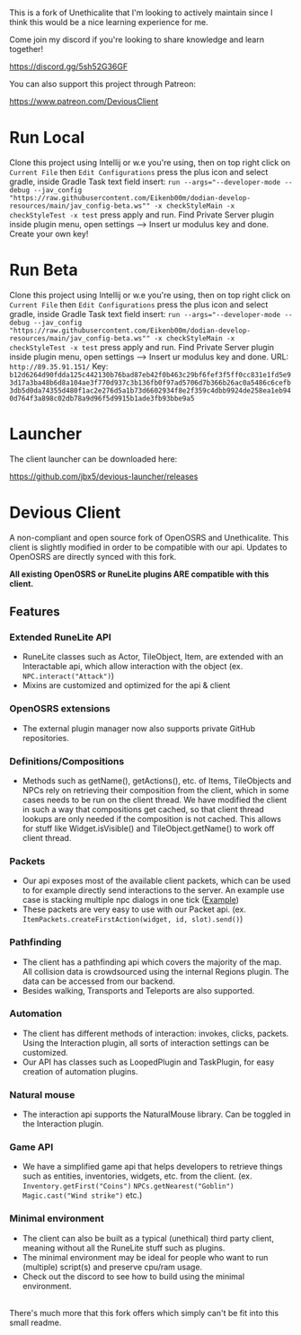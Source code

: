 ###
This is a fork of Unethicalite that I'm looking to actively maintain since I think this would be a nice learning experience for me.

Come join my discord if you're looking to share knowledge and learn together!

https://discord.gg/5sh52G36GF

You can also support this project through Patreon:

https://www.patreon.com/DeviousClient

# Run Local
Clone this project using Intellij or w.e you're using, then on top right click on `Current File` then `Edit Configurations` press the plus icon and select gradle,
inside Gradle Task text field insert:
`run --args="--developer-mode --debug --jav_config "https://raw.githubusercontent.com/Eikenb00m/dodian-develop-resources/main/jav_config-beta.ws"" -x checkStyleMain -x checkStyleTest -x test` press apply and run.
Find Private Server plugin inside plugin menu, open settings --> Insert ur modulus key and done.
Create your own key!


# Run Beta
Clone this project using Intellij or w.e you're using, then on top right click on `Current File` then `Edit Configurations` press the plus icon and select gradle,
inside Gradle Task text field insert:
`run --args="--developer-mode --debug --jav_config "https://raw.githubusercontent.com/Eikenb00m/dodian-develop-resources/main/jav_config-beta.ws"" -x checkStyleMain -x checkStyleTest -x test` press apply and run.
Find Private Server plugin inside plugin menu, open settings --> Insert ur modulus key and done.
URL: 
`http://89.35.91.151/`
Key:
`b12d6264d90fdda125c442130b76bad87eb42f0b463c29bf6fef3f5ff0cc831e1fd5e93d17a3ba48b6d8a104ae3f770d937c3b136fb0f97ad5706d7b366b26ac0a5486c6cefb3db5d0da74355d480f1ac2e276d5a1b73d6602934f8e2f359c4dbb9924de258ea1eb940d764f3a898c02db78a9d96f5d9915b1ade3fb93bbe9a5`



# Launcher

The client launcher can be downloaded here:

https://github.com/jbx5/devious-launcher/releases

# Devious Client
A non-compliant and open source fork of OpenOSRS and Unethicalite.
This client is slightly modified in order to be compatible with our api. Updates to OpenOSRS are directly synced with this fork.

**All existing OpenOSRS or RuneLite plugins ARE compatible with this client.**

## Features

### Extended RuneLite API
- RuneLite classes such as Actor, TileObject, Item, are extended with an Interactable api, which allow interaction with the
object (ex. ``NPC.interact("Attack")``)
- Mixins are customized and optimized for the api & client

### OpenOSRS extensions
- The external plugin manager now also supports private GitHub repositories.

### Definitions/Compositions
- Methods such as getName(), getActions(), etc. of Items, TileObjects and NPCs rely on retrieving their composition
from the client, which in some cases needs to be run on the client thread. 
We have modified the client in such a way that compositions get cached, so that client thread lookups are only needed
if the composition is not cached. This allows for stuff like Widget.isVisible() and TileObject.getName() to work off
client thread.

### Packets
- Our api exposes most of the available client packets, which can be used to for example directly send interactions
to the server. An example use case is stacking multiple npc dialogs in one tick ([Example](https://cdn.discordapp.com/attachments/793302998443884557/885509804846616586/zfJSpw7f98.mp4))
- These packets are very easy to use with our Packet api. (ex. ``ItemPackets.createFirstAction(widget, id, slot).send()``)

### Pathfinding
- The client has a pathfinding api which covers the majority of the map. All collision data is crowdsourced using the 
internal Regions plugin. The data can be accessed from our backend.
- Besides walking, Transports and Teleports are also supported.

### Automation
- The client has different methods of interaction: invokes, clicks, packets. Using the Interaction plugin, all sorts of
interaction settings can be customized.
- Our API has classes such as LoopedPlugin and TaskPlugin, for easy creation of automation plugins.

### Natural mouse
- The interaction api supports the NaturalMouse library. Can be toggled in the Interaction plugin.

### Game API
- We have a simplified game api that helps developers to retrieve things such as entities, inventories, widgets, etc. from the client.
  (ex. ``Inventory.getFirst("Coins")`` ``NPCs.getNearest("Goblin")`` ``Magic.cast("Wind strike")`` etc.)

### Minimal environment
- The client can also be built as a typical (unethical) third party client, meaning without all the RuneLite stuff such as plugins. 
- The minimal environment may be ideal for people who want to run (multiple) script(s) and preserve cpu/ram usage.
- Check out the discord to see how to build using the minimal environment.

<br> There's much more that this fork offers which simply can't be fit into this small readme.
